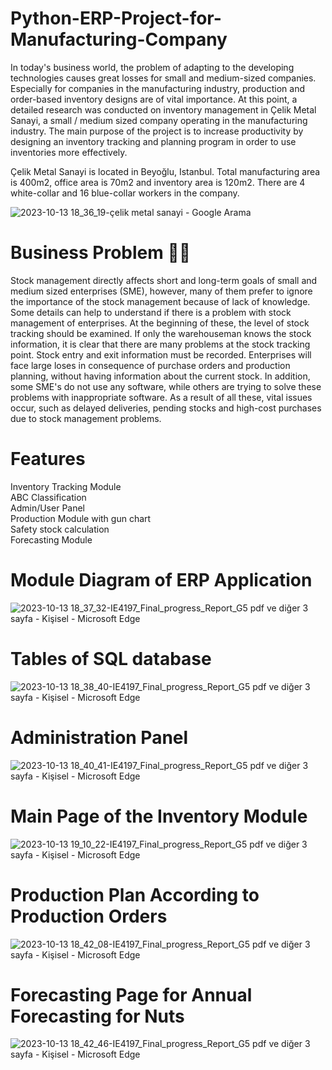 # Python-ERP-Project-for-Manufacturing-Company

In today's business world, the problem of adapting to the developing technologies 
causes great losses for small and medium-sized companies. Especially for companies in the 
manufacturing industry, production and order-based inventory designs are of vital 
importance. At this point, a detailed research was conducted on inventory management in 
Çelik Metal Sanayi, a small / medium sized company operating in the manufacturing 
industry. The main purpose of the project is to increase productivity by designing an 
inventory tracking and planning program in order to use inventories more effectively.


Çelik Metal Sanayi is located in Beyoğlu, Istanbul. Total manufacturing area is 
400m2, office area is 70m2 and inventory area is 120m2. There are 4 white-collar and 16 
blue-collar workers in the company.

![2023-10-13 18_36_19-çelik metal sanayi - Google Arama](https://github.com/oktaydoganyildiz/Customer-Segmentation-with-RFM/assets/70387935/bfa80866-ba56-4471-8c61-fadef9ac1cea)


# Business Problem 👩‍💻
Stock management directly affects short and long-term goals of small and medium 
sized enterprises (SME), however, many of them prefer to ignore the importance of the stock 
management because of lack of knowledge. Some details can help to understand if there is 
a problem with stock management of enterprises. At the beginning of these, the level of stock 
tracking should be examined. If only the warehouseman knows the stock information, it is 
clear that there are many problems at the stock tracking point. Stock entry and exit 
information must be recorded. Enterprises will face large loses in consequence of purchase 
orders and production planning, without having information about the current stock. In 
addition, some SME's do not use any software, while others are trying to solve these 
problems with inappropriate software. As a result of all these, vital issues occur, such as 
delayed deliveries, pending stocks and high-cost purchases due to stock management 
problems.

# Features
Inventory Tracking Module<br />
ABC Classification<br />
Admin/User Panel<br />
Production Module with gun chart<br />
Safety stock calculation<br />
Forecasting Module<br />


# Module Diagram of ERP Application
![2023-10-13 18_37_32-IE4197_Final_progress_Report_G5 pdf ve diğer 3 sayfa - Kişisel - Microsoft​ Edge](https://github.com/oktaydoganyildiz/Customer-Segmentation-with-RFM/assets/70387935/3c98e21b-aefd-419f-bbcf-fbbb2f9e21ae)

 # Tables of SQL database
![2023-10-13 18_38_40-IE4197_Final_progress_Report_G5 pdf ve diğer 3 sayfa - Kişisel - Microsoft​ Edge](https://github.com/oktaydoganyildiz/Customer-Segmentation-with-RFM/assets/70387935/f502d62f-5529-454a-aa3e-c2e6aaacec91)

# Administration Panel
![2023-10-13 18_40_41-IE4197_Final_progress_Report_G5 pdf ve diğer 3 sayfa - Kişisel - Microsoft​ Edge](https://github.com/oktaydoganyildiz/Customer-Segmentation-with-RFM/assets/70387935/d66a5de4-8e18-4814-882f-00e4ed841c6e)


#  Main Page of the Inventory Module
![2023-10-13 19_10_22-IE4197_Final_progress_Report_G5 pdf ve diğer 3 sayfa - Kişisel - Microsoft​ Edge](https://github.com/oktaydoganyildiz/Investigating-Netflix-Movies-and-Guest-Stars-in-The-Office/assets/70387935/26bf439c-0d4f-447f-aff0-dd5bb440d637)


# Production Plan According to Production Orders
![2023-10-13 18_42_08-IE4197_Final_progress_Report_G5 pdf ve diğer 3 sayfa - Kişisel - Microsoft​ Edge](https://github.com/oktaydoganyildiz/Customer-Segmentation-with-RFM/assets/70387935/39419f1e-7780-46f5-a94e-699e7f18bd80)

# Forecasting Page for Annual Forecasting for Nuts
![2023-10-13 18_42_46-IE4197_Final_progress_Report_G5 pdf ve diğer 3 sayfa - Kişisel - Microsoft​ Edge](https://github.com/oktaydoganyildiz/Customer-Segmentation-with-RFM/assets/70387935/bd1c99e0-39a5-46a7-a664-146c046f8b70)



